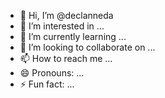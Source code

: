 - 👋 Hi, I’m @declanneda
- 👀 I’m interested in ...
- 🌱 I’m currently learning ...
- 💞️ I’m looking to collaborate on ...
- 📫 How to reach me ...
- 😄 Pronouns: ...
- ⚡ Fun fact: ...

<!---
declanneda/declanneda is a ✨ special ✨ repository because its `README.md` (this file) appears on your GitHub profile.
You can click the Preview link to take a look at your changes.
--->
